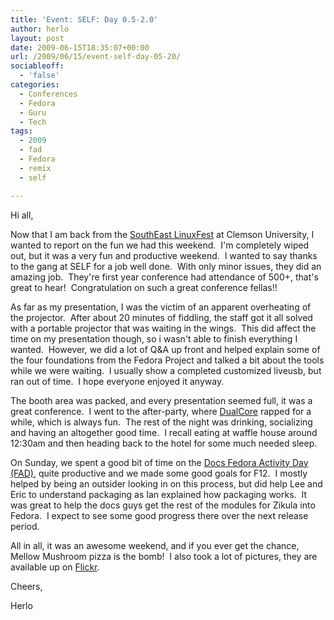 ```yaml
---
title: 'Event: SELF: Day 0.5-2.0'
author: herlo
layout: post
date: 2009-06-15T18:35:07+00:00
url: /2009/06/15/event-self-day-05-20/
sociableoff:
  - 'false'
categories:
  - Conferences
  - Fedora
  - Guru
  - Tech
tags:
  - 2009
  - fad
  - Fedora
  - remix
  - self

---
```

Hi all,

Now that I am back from the [SouthEast LinuxFest][1] at Clemson University, I wanted to report on the fun we had this weekend.  I'm completely wiped out, but it was a very fun and productive weekend.  I wanted to say thanks to the gang at SELF for a job well done.  With only minor issues, they did an amazing job.  They're first year conference had attendance of 500+, that's great to hear!  Congratulation on such a great conference fellas!!

As far as my presentation, I was the victim of an apparent overheating of the projector.  After about 20 minutes of fiddling, the staff got it all solved with a portable projector that was waiting in the wings.  This did affect the time on my presentation though, so i wasn't able to finish everything I wanted.  However, we did a lot of Q&A up front and helped explain some of the four foundations from the Fedora Project and talked a bit about the tools while we were waiting.  I usually show a completed customized liveusb, but ran out of time.  I hope everyone enjoyed it anyway.

The booth area was packed, and every presentation seemed full, it was a great conference.  I went to the after-party, where [DualCore][2] rapped for a while, which is always fun.  The rest of the night was drinking, socializing and having an altogether good time.  I recall eating at waffle house around 12:30am and then heading back to the hotel for some much needed sleep.

On Sunday, we spent a good bit of time on the [Docs Fedora Activity Day (FAD)][3], quite productive and we made some good goals for F12.  I mostly helped by being an outsider looking in on this process, but did help Lee and Eric to understand packaging as Ian explained how packaging works.  It was great to help the docs guys get the rest of the modules for Zikula into Fedora.  I expect to see some good progress there over the next release period.

All in all, it was an awesome weekend, and if you ever get the chance, Mellow Mushroom pizza is the bomb!  I also took a lot of pictures, they are available up on [Flickr][4].

Cheers,

Herlo

 [1]: http://southeastlinuxfest.org/
 [2]: http://dualcoremusic.com/nerdcore/
 [3]: http://fedoraproject.org/wiki/FAD_SELF
 [4]: http://http://www.flickr.com/photos/7175709@N07/sets/72157619785520956/